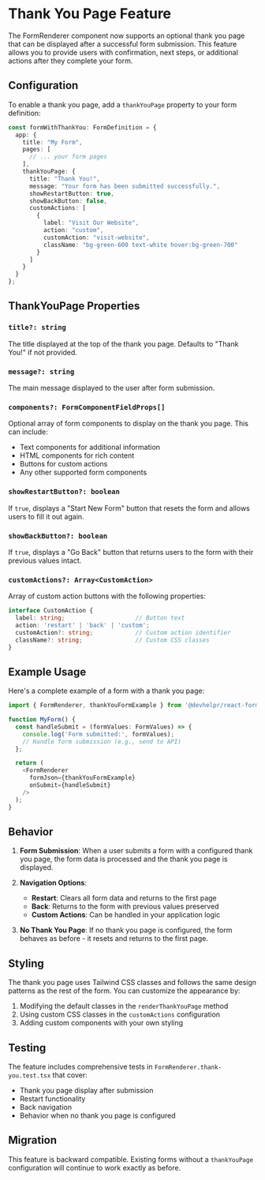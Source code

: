 # Thank You Page Feature

The FormRenderer component now supports an optional thank you page that can be displayed after a successful form submission. This feature allows you to provide users with confirmation, next steps, or additional actions after they complete your form.

## Configuration

To enable a thank you page, add a `thankYouPage` property to your form definition:

```typescript
const formWithThankYou: FormDefinition = {
  app: {
    title: "My Form",
    pages: [
      // ... your form pages
    ],
    thankYouPage: {
      title: "Thank You!",
      message: "Your form has been submitted successfully.",
      showRestartButton: true,
      showBackButton: false,
      customActions: [
        {
          label: "Visit Our Website",
          action: "custom",
          customAction: "visit-website",
          className: "bg-green-600 text-white hover:bg-green-700"
        }
      ]
    }
  }
};
```

## ThankYouPage Properties

### `title?: string`
The title displayed at the top of the thank you page. Defaults to "Thank You!" if not provided.

### `message?: string`
The main message displayed to the user after form submission.

### `components?: FormComponentFieldProps[]`
Optional array of form components to display on the thank you page. This can include:
- Text components for additional information
- HTML components for rich content
- Buttons for custom actions
- Any other supported form components

### `showRestartButton?: boolean`
If `true`, displays a "Start New Form" button that resets the form and allows users to fill it out again.

### `showBackButton?: boolean`
If `true`, displays a "Go Back" button that returns users to the form with their previous values intact.

### `customActions?: Array<CustomAction>`
Array of custom action buttons with the following properties:

```typescript
interface CustomAction {
  label: string;                    // Button text
  action: 'restart' | 'back' | 'custom';
  customAction?: string;            // Custom action identifier
  className?: string;               // Custom CSS classes
}
```

## Example Usage

Here's a complete example of a form with a thank you page:

```typescript
import { FormRenderer, thankYouFormExample } from '@devhelpr/react-forms';

function MyForm() {
  const handleSubmit = (formValues: FormValues) => {
    console.log('Form submitted:', formValues);
    // Handle form submission (e.g., send to API)
  };

  return (
    <FormRenderer
      formJson={thankYouFormExample}
      onSubmit={handleSubmit}
    />
  );
}
```

## Behavior

1. **Form Submission**: When a user submits a form with a configured thank you page, the form data is processed and the thank you page is displayed.

2. **Navigation Options**:
   - **Restart**: Clears all form data and returns to the first page
   - **Back**: Returns to the form with previous values preserved
   - **Custom Actions**: Can be handled in your application logic

3. **No Thank You Page**: If no thank you page is configured, the form behaves as before - it resets and returns to the first page.

## Styling

The thank you page uses Tailwind CSS classes and follows the same design patterns as the rest of the form. You can customize the appearance by:

1. Modifying the default classes in the `renderThankYouPage` method
2. Using custom CSS classes in the `customActions` configuration
3. Adding custom components with your own styling

## Testing

The feature includes comprehensive tests in `FormRenderer.thank-you.test.tsx` that cover:
- Thank you page display after submission
- Restart functionality
- Back navigation
- Behavior when no thank you page is configured

## Migration

This feature is backward compatible. Existing forms without a `thankYouPage` configuration will continue to work exactly as before. 